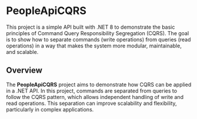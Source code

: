 # PeopleApiCQRS

This project is a simple API built with .NET 8 to demonstrate the basic principles of Command Query Responsibility Segregation (CQRS). The goal is to show how to separate commands (write operations) from queries (read operations) in a way that makes the system more modular, maintainable, and scalable.

## Overview

The **PeopleApiCQRS** project aims to demonstrate how CQRS can be applied in a .NET API. In this project, commands are separated from queries to follow the CQRS pattern, which allows independent handling of write and read operations. This separation can improve scalability and flexibility, particularly in complex applications.
